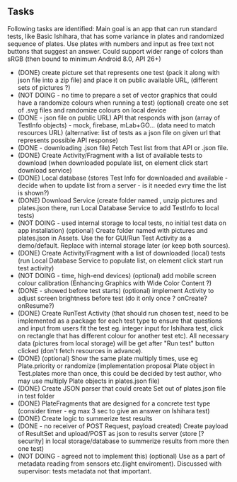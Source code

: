 ## Tasks ##
Following tasks are identified:
Main goal is an app that can run standard tests, like Basic Ishihara, that has some variance in plates and randomized sequence of plates. Use plates with numbers and input as free text not buttons that suggest an answer.
Could support wider range of colors than sRGB (then bound to minimum Android 8.0, API 26+)

* (DONE) create picture set that represents one test (pack it along with json file into a zip file) and place it on public available URL, (different sets of pictures ?)
* (NOT DOING - no time to prepare a set of vector graphics that could have a randomize colours when running a test) (optional) create one set of .svg files and randomize colours on local device
* (DONE - json file on public URL) API that responds with json (array of TestInfo objects) - mock, firebase, mLab+GO... (data need to match resources URL) (alternative: list of tests as a json file on given url that represents possible API response)
* (DONE - downloading .json file) Fetch Test list from that API or .json file.
* (DONE) Create Activity/Fragment with a list of available tests to download (when downloaded populate list, on element click start download service)
* (DONE) Local database (stores Test Info for downloaded and available - decide when to update list from a server - is it needed evry time the list is shown?)
* (DONE) Download Service (create folder named <TestID>, unzip pictures and plates.json there, run Local Database Service to add TestInfo to local tests)
* (NOT DOING - used internal storage to local tests, no initial test data on app installation) (optional) Create folder named <TestID> with pictures and plates.json in Assets. Use the for GUI/Run Test Activity as a demo/default. Replace with internal storage later (or keep both sources).
* (DONE) Create Activity/Fragment with a list of downloaded (local) tests (run Local Database Service to populate list, on element click start run test activity)
* (NOT DOING - time, high-end devices) (optional) add mobile screen colour calibration (Enhancing Graphics with Wide Color Content ?)
* (DONE - showed before test starts) (optional) implement Activity to adjust screen brightness before test (do it only once ? onCreate? onResume?)
* (DONE) Create RunTest Activity (that should run chosen test, need to be implemented as a package for each test type to ensure that questions and input from users fit the test eg. integer input for Ishihara test, click on rectangle that has different colour for another test etc). All necessary data (pictures from local storage) will be get after "Run test" button clicked (don't fetch resources in advance).
* (DONE) (optional) Show the same plate multiply times, use eg Plate.priority or randomize (implementation proposal Plate object in Test.plates more than once, this could be decided by test author, who may use multiply Plate objects in plates.json file)
* (DONE) Create JSON parser that could create Set<Plate> out of plates.json file in test folder
* (DONE) PlateFragments that are designed for a concrete test type (consider timer - eg max 3 sec to give an answer on Ishihara test)
* (DONE) Create logic to summerize test results
* (DONE - no receiver of POST Request, payload created) Create payload of ResultSet and upload/POST as json to results server (store [? security] in local storage/database to summerize results from more then one test)
* (NOT DOING - agreed not to implement this) (optional)  Use as a part of metadata reading from sensors etc.(light enviroment). Discussed with supervisor: tests metadata not that important.
